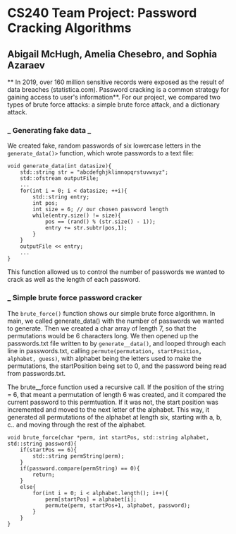 # CS240 Team Project: Password Cracking Algorithms
## Abigail McHugh, Amelia Chesebro, and Sophia Azaraev

** In 2019, over 160 million sensitive records were exposed as the result of data breaches (statistica.com). Password cracking is a common strategy for gaining access to user's information**.
For our project, we compared two types of brute force attacks: a simple brute force attack, and a
dictionary attack. 

### _ Generating fake data _
We created fake, random passwords of six lowercase letters in the `generate_data()>` function, which wrote passwords to a text file:

	void generate_data(int datasize){
		std::string str = "abcdefghjklimnopqrstuvwxyz";
		std::ofstream outputFile;
		...
		for(int i = 0; i < datasize; ++i){
			std::string entry;
			int pos;
			int size = 6; // our chosen password length
			while(entry.size() != size){
				pos == (rand() % (str.size() - 1));
				entry += str.subtr(pos,1);
			}
		}
		outputFile << entry;
		...
	}

This function allowed us to control the number of passwords we wanted to crack as well as the length of each password.

### _ Simple brute force password cracker
The `brute_force()` function shows our simple brute force algorithmn. In main, we called generate_data() with the number of passwords we wanted to generate. Then we created a char array of length 7, so that the permutations would be 6 characters long. We then opened up the passwords.txt file written to by `generate__data()`, and looped through each line in passwords.txt, calling `permute(permutation, startPosition, alphabet, guess)`, with alphabet being the letters used to make the permutations, the startPosition being set to 0, and the password being read from passwords.txt.

The brute__force function used a recursive call. If the position of the string = 6, that meant a permutation of length 6 was created, and it compared the current password to this permtuation. If it was not, the start position was incremented and moved to the next letter of the alphabet. This way, it generated all permutations of the alphabet at length six, starting with a, b, c.. and moving through the rest of the alphabet.

	void brute_force(char *perm, int startPos, std::string alphabet, std::string password){
		if(startPos == 6){
			std::string permString(perm);
		}
		if(password.compare(permString) == 0){
			return;
		}
		else{
			for(int i = 0; i < alphabet.length(); i++){
				perm[startPos] = alphabet[i];
				permute(perm, startPos+1, alphabet, password);
			}
		}
	}


